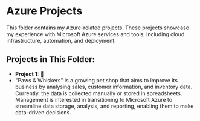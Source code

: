 # Azure Projects

This folder contains my Azure-related projects. These projects showcase my experience with Microsoft Azure services and tools, including cloud infrastructure, automation, and deployment.

## Projects in This Folder:
- **Project 1:** 🐾   
- "Paws & Whiskers" is a growing pet shop that aims to improve its business by analysing sales, customer information, and inventory data. Currently, the data is collected manually or stored in spreadsheets. Management is interested in transitioning to Microsoft Azure to streamline data storage, analysis, and reporting, enabling them to make data-driven decisions.

